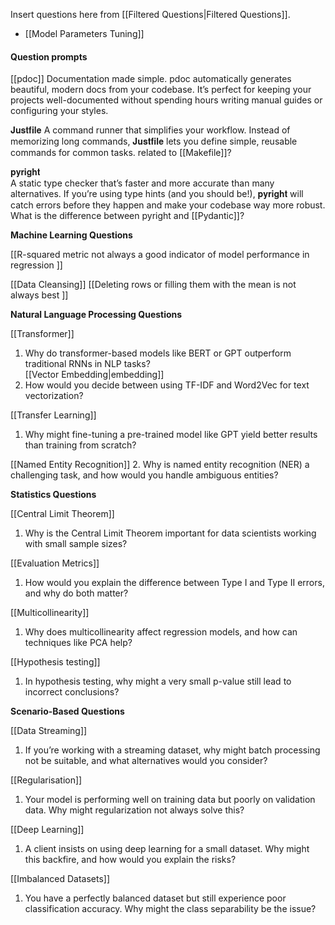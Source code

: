 Insert questions here from [[Filtered Questions|Filtered Questions]].

- [[Model Parameters Tuning]]
#### Question prompts

[[pdoc]]
Documentation made simple. pdoc automatically generates beautiful, modern docs from your codebase. It’s perfect for keeping your projects well-documented without spending hours writing manual guides or configuring your styles.

𝐉𝐮𝐬𝐭𝐟𝐢𝐥𝐞
A command runner that simplifies your workflow. Instead of memorizing long commands, 𝐉𝐮𝐬𝐭𝐟𝐢𝐥𝐞 lets you define simple, reusable commands for common tasks.
related to [[Makefile]]?

𝐩𝐲𝐫𝐢𝐠𝐡𝐭  
A static type checker that’s faster and more accurate than many alternatives. If you’re using type hints (and you should be!), 𝐩𝐲𝐫𝐢𝐠𝐡𝐭 will catch errors before they happen and make your codebase way more robust.
What is the difference between pyright and [[Pydantic]]?

**Machine Learning Questions**  

[[R-squared metric not always a good indicator of model performance in regression  ]]

[[Data Cleansing]]
[[Deleting rows or filling them with the mean is not always best ]]
  
**Natural Language Processing Questions**  

[[Transformer]]
1. Why do transformer-based models like BERT or GPT outperform traditional RNNs in NLP tasks?  
[[Vector Embedding|embedding]]
1. How would you decide between using TF-IDF and Word2Vec for text vectorization?  

[[Transfer Learning]]
1. Why might fine-tuning a pre-trained model like GPT yield better results than training from scratch?  

[[Named Entity Recognition]]
2. Why is named entity recognition (NER) a challenging task, and how would you handle ambiguous entities?  
  
**Statistics Questions**  

[[Central Limit Theorem]]
1. Why is the Central Limit Theorem important for data scientists working with small sample sizes?  

[[Evaluation Metrics]]
1. How would you explain the difference between Type I and Type II errors, and why do both matter?  

[[Multicollinearity]]
1. Why does multicollinearity affect regression models, and how can techniques like PCA help? 

[[Hypothesis testing]]
1. In hypothesis testing, why might a very small p-value still lead to incorrect conclusions?  

 
**Scenario-Based Questions**  

[[Data Streaming]]
1. If you’re working with a streaming dataset, why might batch processing not be suitable, and what alternatives would you consider?  

[[Regularisation]]
1. Your model is performing well on training data but poorly on validation data. Why might regularization not always solve this?  

[[Deep Learning]]
1. A client insists on using deep learning for a small dataset. Why might this backfire, and how would you explain the risks?  



[[Imbalanced Datasets]]
1. You have a perfectly balanced dataset but still experience poor classification accuracy. Why might the class separability be the issue?